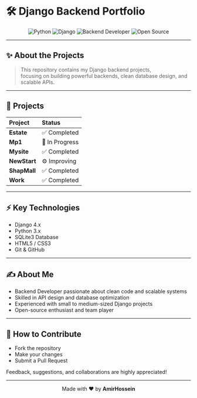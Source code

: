# 🛠️ Django Backend Portfolio

<div align="center">

![Python](https://img.shields.io/badge/Python-3776AB?style=for-the-badge&logo=python&logoColor=white)
![Django](https://img.shields.io/badge/Django-092E20?style=for-the-badge&logo=django&logoColor=white)
![Backend Developer](https://img.shields.io/badge/Backend-Developer-darkgreen?style=for-the-badge)
![Open Source](https://img.shields.io/badge/Open%20Source-Friendly-ff69b4?style=for-the-badge)

</div>

---

## ✨ About the Projects

> This repository contains my Django backend projects,  
> focusing on building powerful backends, clean database design, and scalable APIs.

---

## 📂 Projects

| Project | Status |
| :--- | :--- |
| **Estate** | ✅ Completed |
| **Mp1** | 🚧 In Progress |
| **Mysite** | ✅ Completed |
| **NewStart** | ⚙️ Improving |
| **ShapMall** | ✅ Completed |
| **Work** | ✅ Completed |

---

## ⚡ Key Technologies

- Django 4.x
- Python 3.x
- SQLite3 Database
- HTML5 / CSS3
- Git & GitHub

---

## ✍️ About Me

- Backend Developer passionate about clean code and scalable systems
- Skilled in API design and database optimization
- Experienced with small to medium-sized Django projects
- Open-source enthusiast and team player

---

## 🤝 How to Contribute

- Fork the repository
- Make your changes
- Submit a Pull Request

Feedback, suggestions, and collaborations are highly appreciated!

---

<div align="center">

Made with ❤️ by **AmirHossein**

</div>
